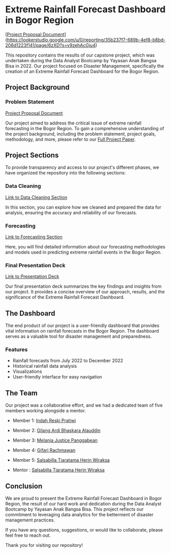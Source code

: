 # Extreme Rainfall Forecast Dashboard in Bogor Region
[[Project Proposal Document](https://github.com/gilangalauddin/GenerasiGIGIH2.0CapstoneProject/assets/138756579/a488ce4b-54c5-4743-a573-d2531fed5271)](https://lookerstudio.google.com/u/0/reporting/35b237f7-689b-4ef8-b8bd-208d1223f141/page/6zXD?s=v9zehAcGju4)

This repository contains the results of our capstone project, which was undertaken during the Data Analyst Bootcamp by Yayasan Anak Bangsa Bisa in 2022. Our project focused on Disaster Management, specifically the creation of an Extreme Rainfall Forecast Dashboard for the Bogor Region.

## Project Background

### Problem Statement
[Project Proposal Document](https://github.com/gilangalauddin/GenerasiGIGIH2.0CapstoneProject/blob/master/DA_DM4_Capstone%20Project%20Proposal_Final.pdf)

Our project aimed to address the critical issue of extreme rainfall forecasting in the Bogor Region. To gain a comprehensive understanding of the project background, including the problem statement, project goals, methodology, and more, please refer to our [Full Project Paper](insert-link-here).

## Project Sections

To provide transparency and access to our project's different phases, we have organized the repository into the following sections:

### Data Cleaning
[Link to Data Cleaning Section](https://github.com/gilangalauddin/GenerasiGIGIH2.0CapstoneProject/blob/master/CapstoneDataCleaning.ipynb)

In this section, you can explore how we cleaned and prepared the data for analysis, ensuring the accuracy and reliability of our forecasts.

### Forecasting
[Link to Forecasting Section](https://github.com/gilangalauddin/GenerasiGIGIH2.0CapstoneProject/blob/master/Capstone_Project_DA_DM4.ipynb)

Here, you will find detailed information about our forecasting methodologies and models used in predicting extreme rainfall events in the Bogor Region.

### Final Presentation Deck
[Link to Presentation Deck](https://github.com/gilangalauddin/GenerasiGIGIH2.0CapstoneProject/blob/master/DA_DM4_Casptone_Project_Presentation.pptx)

Our final presentation deck summarizes the key findings and insights from our project. It provides a concise overview of our approach, results, and the significance of the Extreme Rainfall Forecast Dashboard.

## The Dashboard

The end product of our project is a user-friendly dashboard that provides vital information on rainfall forecasts in the Bogor Region. The dashboard serves as a valuable tool for disaster management and preparedness.

### Features
- Rainfall forecasts from July 2022 to December 2022
- Historical rainfall data analysis
- Visualizations
- User-friendly interface for easy navigation

## The Team

Our project was a collaborative effort, and we had a dedicated team of five members working alongside a mentor.

- Member 1: [Indah Reski Pratiwi](https://www.linkedin.com/in/indahrspr/)
- Member 2: [Gilang Ardi Bhaskara Alauddin](https://www.linkedin.com/in/gilang-alauddin/)
- Member 3: [Melania Justice Panggabean](https://www.linkedin.com/in/melania-justice-panggabean/)
- Member 4: [Gifari Rachmawan](https://www.linkedin.com/in/gifarirachmawan/)
- Member 5: [Salsabilla Tiaratama Herin Wiraksa](https://www.linkedin.com/in/salsarhmdn/)

- Mentor : [Salsabilla Tiaratama Herin Wiraksa](https://www.linkedin.com/in/muhammad-ryan-39a58111b/)

## Conclusion

We are proud to present the Extreme Rainfall Forecast Dashboard in Bogor Region, the result of our hard work and dedication during the Data Analyst Bootcamp by Yayasan Anak Bangsa Bisa. This project reflects our commitment to leveraging data analytics for the betterment of disaster management practices.

If you have any questions, suggestions, or would like to collaborate, please feel free to reach out.

Thank you for visiting our repository!
